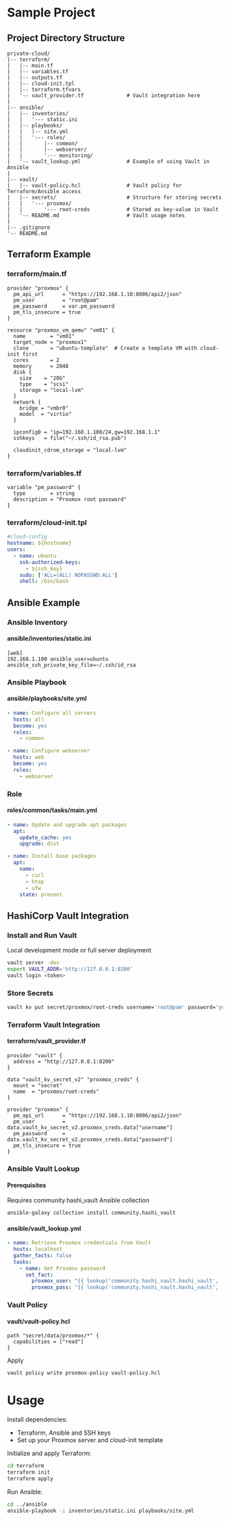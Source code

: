 # Sample Project

## Project Directory Structure

```
private-cloud/
|-- terraform/
|   |-- main.tf
|   |-- variables.tf
|   |-- outputs.tf
|   |-- cloud-init.tpl
|   |-- terraform.tfvars
|   '-- vault_provider.tf              # Vault integration here
|
|-- ansible/
|   |-- inventories/
|   |   '--- static.ini
|   |-- playbooks/
|   |   |-- site.yml
|   |   '--- roles/
|   |       |-- common/
|   |       |-- webserver/
|   |       '--- monitoring/
|   '-- vault_lookup.yml               # Example of using Vault in Ansible
|
|-- vault/
|   |-- vault-policy.hcl               # Vault policy for Terraform/Ansible access
|   |-- secrets/                       # Structure for storing secrets
|   |   '--- proxmox/
|   |       '--- root-creds            # Stored as key-value in Vault
|   '-- README.md                      # Vault usage notes
|
|-- .gitignore
'-- README.md
```

## Terraform Example

### terraform/main.tf

```
provider "proxmox" {
  pm_api_url      = "https://192.168.1.10:8006/api2/json"
  pm_user         = "root@pam"
  pm_password     = var.pm_password
  pm_tls_insecure = true
}

resource "proxmox_vm_qemu" "vm01" {
  name        = "vm01"
  target_node = "proxmox1"
  clone       = "ubuntu-template"  # Create a template VM with cloud-init first
  cores       = 2
  memory      = 2048
  disk {
    size    = "20G"
    type    = "scsi"
    storage = "local-lvm"
  }
  network {
    bridge = "vmbr0"
    model  = "virtio"
  }

  ipconfig0 = "ip=192.168.1.100/24,gw=192.168.1.1"
  sshkeys   = file("~/.ssh/id_rsa.pub")

  cloudinit_cdrom_storage = "local-lvm"
}
```
### terraform/variables.tf

```
variable "pm_password" {
  type        = string
  description = "Proxmox root password"
}
```

### terraform/cloud-init.tpl

```yaml
#cloud-config
hostname: ${hostname}
users:
  - name: ubuntu
    ssh-authorized-keys:
      - ${ssh_key}
    sudo: ['ALL=(ALL) NOPASSWD:ALL']
    shell: /bin/bash
```

## Ansible Example

### Ansible Inventory

#### ansible/inventories/static.ini

```
[web]
192.168.1.100 ansible_user=ubuntu ansible_ssh_private_key_file=~/.ssh/id_rsa
```

### Ansible Playbook

#### ansible/playbooks/site.yml

```yaml
- name: Configure all servers
  hosts: all
  become: yes
  roles:
    - common

- name: Configure webserver
  hosts: web
  become: yes
  roles:
    - webserver
```
### Role

#### roles/common/tasks/main.yml

```yaml
- name: Update and upgrade apt packages
  apt:
    update_cache: yes
    upgrade: dist

- name: Install base packages
  apt:
    name:
      - curl
      - htop
      - ufw
    state: present
```

## HashiCorp Vault Integration

### Install and Run Vault

Local development mode or full server deployment

```bash
vault server -dev
export VAULT_ADDR='http://127.0.0.1:8200'
vault login <token>
```

### Store Secrets

```bash
vault kv put secret/proxmox/root-creds username='root@pam' password='yourpassword'
```

### Terraform Vault Integration

#### terraform/vault_provider.tf
```
provider "vault" {
  address = "http://127.0.0.1:8200"
}

data "vault_kv_secret_v2" "proxmox_creds" {
  mount = "secret"
  name  = "proxmox/root-creds"
}

provider "proxmox" {
  pm_api_url      = "https://192.168.1.10:8006/api2/json"
  pm_user         = data.vault_kv_secret_v2.proxmox_creds.data["username"]
  pm_password     = data.vault_kv_secret_v2.proxmox_creds.data["password"]
  pm_tls_insecure = true
}
```

### Ansible Vault Lookup

#### Prerequisites

Requires community.hashi_vault Ansible collection

```bash
ansible-galaxy collection install community.hashi_vault
```

#### ansible/vault_lookup.yml

```yaml
- name: Retrieve Proxmox credentials from Vault
  hosts: localhost
  gather_facts: false
  tasks:
    - name: Get Proxmox password
      set_fact:
        proxmox_user: "{{ lookup('community.hashi_vault.hashi_vault', 'secret/data/proxmox/root-creds:username') }}"
        proxmox_pass: "{{ lookup('community.hashi_vault.hashi_vault', 'secret/data/proxmox/root-creds:password') }}"
```

### Vault Policy

#### vault/vault-policy.hcl

```
path "secret/data/proxmox/*" {
  capabilities = ["read"]
}
```

Apply

```bash
vault policy write proxmox-policy vault-policy.hcl
```

# Usage

Install dependencies:
- Terraform, Ansible and SSH keys
- Set up your Proxmox server and cloud-init template

Initialize and apply Terraform:
```bash
cd terraform
terraform init
terraform apply
```
Run Ansible:
```bash
cd ../ansible
ansible-playbook -i inventories/static.ini playbooks/site.yml
```